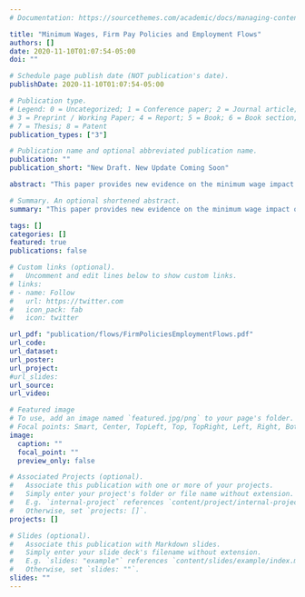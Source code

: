 ```yaml
---
# Documentation: https://sourcethemes.com/academic/docs/managing-content/

title: "Minimum Wages, Firm Pay Policies and Employment Flows"
authors: []
date: 2020-11-10T01:07:54-05:00
doi: ""

# Schedule page publish date (NOT publication's date).
publishDate: 2020-11-10T01:07:54-05:00

# Publication type.
# Legend: 0 = Uncategorized; 1 = Conference paper; 2 = Journal article;
# 3 = Preprint / Working Paper; 4 = Report; 5 = Book; 6 = Book section;
# 7 = Thesis; 8 = Patent
publication_types: ["3"]

# Publication name and optional abbreviated publication name.
publication: ""
publication_short: "New Draft. New Update Coming Soon"

abstract: "This paper provides new evidence on the minimum wage impact on employment flows, using Costa Rica's distinctive occupation-based setting. I use administrative data from 2006-2017 to estimate firm-level minimum wage exposure and compute dynamic responses to the policy. Results indicate that firms increase their pay premiums in compliance with the policy. However, higher minimum wages have a negative and lasting effect on hiring rates and induce a temporary increase in separation rates. Job-to-job separation rates, on the contrary, decline after a minimum wage increase. I propose a wage-posting model with endogenous job creation to rationalize the results."

# Summary. An optional shortened abstract.
summary: "This paper provides new evidence on the minimum wage impact on employment flows, using Costa Rica's distinctive occupation-based setting. I use administrative data from 2006-2017 to estimate firm-level minimum wage exposure and compute dynamic responses to the policy. Results indicate that firms increase their pay premiums in compliance with the policy. However, higher minimum wages have a negative and lasting effect on hiring rates and induce a temporary increase in separation rates. Job-to-job separation rates, on the contrary, decline after a minimum wage increase. I propose a wage-posting model with endogenous job creation to rationalize the results."

tags: []
categories: []
featured: true
publications: false

# Custom links (optional).
#   Uncomment and edit lines below to show custom links.
# links:
# - name: Follow
#   url: https://twitter.com
#   icon_pack: fab
#   icon: twitter

url_pdf: "publication/flows/FirmPoliciesEmploymentFlows.pdf"
url_code:
url_dataset:
url_poster:
url_project:
#url_slides:
url_source:
url_video:

# Featured image
# To use, add an image named `featured.jpg/png` to your page's folder.
# Focal points: Smart, Center, TopLeft, Top, TopRight, Left, Right, BottomLeft, Bottom, BottomRight.
image:
  caption: ""
  focal_point: ""
  preview_only: false

# Associated Projects (optional).
#   Associate this publication with one or more of your projects.
#   Simply enter your project's folder or file name without extension.
#   E.g. `internal-project` references `content/project/internal-project/index.md`.
#   Otherwise, set `projects: []`.
projects: []

# Slides (optional).
#   Associate this publication with Markdown slides.
#   Simply enter your slide deck's filename without extension.
#   E.g. `slides: "example"` references `content/slides/example/index.md`.
#   Otherwise, set `slides: ""`.
slides: ""
---
```

